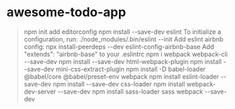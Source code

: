 # awesome-todo-app

> npm init
> add editorconfig
> npm install --save-dev eslint
> To initialize a configuration, run: ./node_modules/.bin/eslint --init
> Add eslint airbnb config: npx install-peerdeps --dev eslint-config-airbnb-base
> Add "extends": "airbnb-base" to your .eslintrc
> npm i webpack webpack-cli --save-dev
> npm install --save-dev html-webpack-plugin
> npm install --save-dev mini-css-extract-plugin
> npm install -D babel-loader @babel/core @babel/preset-env webpack
> npm install eslint-loader --save-dev
> npm install --save-dev css-loader
> npm install webpack-dev-server --save-dev
> npm install sass-loader sass webpack --save-dev

